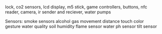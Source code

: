 lock, co2 sensors, lcd display, m5 stick, game controllers, buttons, nfc reader,
camera, ir sender and reciever, water pumps

Sensors:
smoke sensors
alcohol
gas
movement
distance
touch
color
gesture
water quality
soil humidity
flame sensor
water ph sensor
tilt sensor
